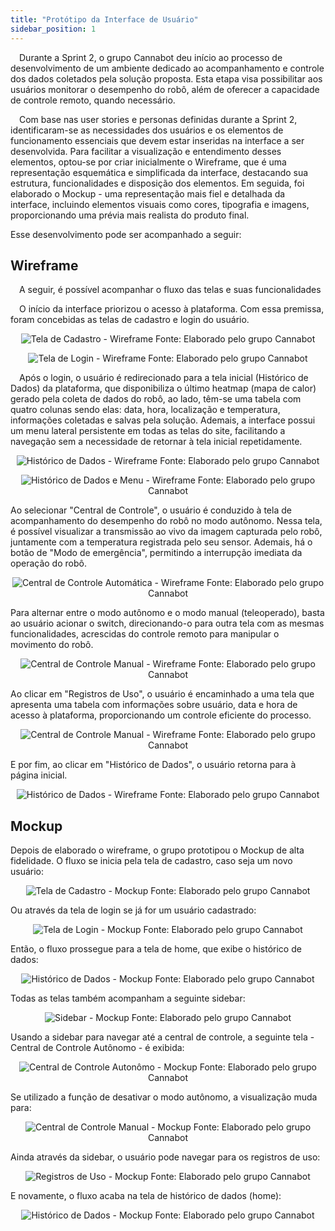 ```yaml
---
title: "Protótipo da Interface de Usuário"
sidebar_position: 1
---
```


&emsp;Durante a Sprint 2, o grupo Cannabot deu início ao processo de desenvolvimento de um ambiente dedicado ao acompanhamento e controle dos dados coletados pela solução proposta. Esta etapa visa possibilitar aos usuários monitorar o desempenho do robô, além de oferecer a capacidade de controle remoto, quando necessário.


&emsp;Com base nas user stories e personas definidas durante a Sprint 2, identificaram-se as necessidades dos usuários e os elementos de funcionamento essenciais que devem estar inseridas na interface a ser desenvolvida. Para facilitar a visualização e entendimento desses elementos, optou-se por criar inicialmente o Wireframe, que é uma representação esquemática e simplificada da interface, destacando sua estrutura, funcionalidades e disposição dos elementos. Em seguida, foi elaborado o Mockup - uma representação mais fiel e detalhada da interface, incluindo elementos visuais como cores, tipografia e imagens, proporcionando uma prévia mais realista do produto final.

Esse desenvolvimento pode ser acompanhado a seguir:

## Wireframe

&emsp;A seguir, é possível acompanhar o fluxo das telas e suas funcionalidades

&emsp;O início da interface priorizou o acesso à plataforma. Com essa premissa, foram concebidas as telas de cadastro e login do usuário.

<div align="center"> 

![Tela de Cadastro - Wireframe](../../../../..\docs\static\img\sprint2\wireframe\cadastrowir.png)
Fonte: Elaborado pelo grupo Cannabot
</div>

<div align="center"> 

![Tela de Login - Wireframe](../../../../..\docs\static\img\sprint2\wireframe\loginwir.png)
Fonte: Elaborado pelo grupo Cannabot
</div>

&emsp;Após o login, o usuário é redirecionado para a tela inicial (Histórico de Dados) da plataforma, que disponibiliza o último heatmap (mapa de calor) gerado pela coleta de dados do robô, ao lado, têm-se uma tabela com quatro colunas sendo elas: data, hora, localização e temperatura, informações coletadas e salvas pela solução. Ademais, a interface possui um menu lateral persistente em todas as telas do site, facilitando a navegação sem a necessidade de retornar à tela inicial repetidamente.

<div align="center"> 

![Histórico de Dados - Wireframe](../../../../..\docs\static\img\sprint2\wireframe\historicowir.png)
Fonte: Elaborado pelo grupo Cannabot
</div>

<div align="center"> 

![Histórico de Dados e Menu - Wireframe](../../../../..\docs\static\img\sprint2\wireframe\historicomenuwir.png)
Fonte: Elaborado pelo grupo Cannabot
</div>

Ao selecionar "Central de Controle", o usuário é conduzido à tela de acompanhamento do desempenho do robô no modo autônomo. Nessa tela, é possível visualizar a transmissão ao vivo da imagem capturada pelo robô, juntamente com a temperatura registrada pelo seu sensor. Ademais, há o botão de "Modo de emergência", permitindo a interrupção imediata da operação do robô.

<div align="center"> 

![Central de Controle Automática - Wireframe](../../../../..\docs\static\img\sprint2\wireframe\controleautowir.png)
Fonte: Elaborado pelo grupo Cannabot
</div>

Para alternar entre o modo autônomo e o modo manual (teleoperado), basta ao usuário acionar o switch, direcionando-o para outra tela com as mesmas funcionalidades, acrescidas do controle remoto para manipular o movimento do robô.

<div align="center"> 

![Central de Controle Manual - Wireframe](../../../../..\docs\static\img\sprint2\wireframe\controlemanwir.png)
Fonte: Elaborado pelo grupo Cannabot
</div>

Ao clicar em "Registros de Uso", o usuário é encaminhado a uma tela que apresenta uma tabela com informações sobre usuário, data e hora de acesso à plataforma, proporcionando um controle eficiente do processo.

<div align="center"> 

![Central de Controle Manual - Wireframe](../../../../..\docs\static\img\sprint2\wireframe\registrowir.png)
Fonte: Elaborado pelo grupo Cannabot
</div>

E por fim, ao clicar em "Histórico de Dados", o usuário retorna para à página inicial.

<div align="center"> 

![Histórico de Dados - Wireframe](../../../../..\docs\static\img\sprint2\wireframe\historicowir.png)
Fonte: Elaborado pelo grupo Cannabot
</div>

## Mockup

Depois de elaborado o wireframe, o grupo prototipou o Mockup de alta fidelidade. O fluxo se inicia pela tela de cadastro, caso seja um novo usuário:

<div align="center"> 

![Tela de Cadastro - Mockup](../../../../..\docs\static\img\sprint2\mockup\cadastromoc.png)
Fonte: Elaborado pelo grupo Cannabot
</div>

Ou através da tela de login se já for um usuário cadastrado:

<div align="center"> 

![Tela de Login - Mockup](../../../../..\docs\static\img\sprint2\mockup\loginmoc.png)
Fonte: Elaborado pelo grupo Cannabot
</div>

Então, o fluxo prossegue para a tela de home, que exibe o histórico de dados:

<div align="center"> 

![Histórico de Dados - Mockup](../../../../..\docs\static\img\sprint2\mockup\historicomoc.png)
Fonte: Elaborado pelo grupo Cannabot
</div>

Todas as telas também acompanham a seguinte sidebar:

<div align="center"> 

![Sidebar - Mockup](../../../../..\docs\static\img\sprint2\mockup\historicosidemoc.png)
Fonte: Elaborado pelo grupo Cannabot
</div>

Usando a sidebar para navegar até a central de controle, a seguinte tela - Central de Controle Autônomo - é exibida:

<div align="center"> 

![Central de Controle Autonômo - Mockup](../../../../..\docs\static\img\sprint2\mockup\controleautomoc.png)
Fonte: Elaborado pelo grupo Cannabot
</div>

Se utilizado a função de desativar o modo autônomo, a visualização muda para:

<div align="center"> 

![Central de Controle Manual - Mockup](../../../../..\docs\static\img\sprint2\mockup\controlemanumoc.png)
Fonte: Elaborado pelo grupo Cannabot
</div>

Ainda através da sidebar, o usuário pode navegar para os registros de uso:

<div align="center"> 

![Registros de Uso - Mockup](../../../../..\docs\static\img\sprint2\mockup\registromoc.png)
Fonte: Elaborado pelo grupo Cannabot
</div>

E novamente, o fluxo acaba na tela de histórico de dados (home): 

<div align="center"> 

![Histórico de Dados - Mockup](../../../../..\docs\static\img\sprint2\mockup\historicomoc.png)
Fonte: Elaborado pelo grupo Cannabot
</div>